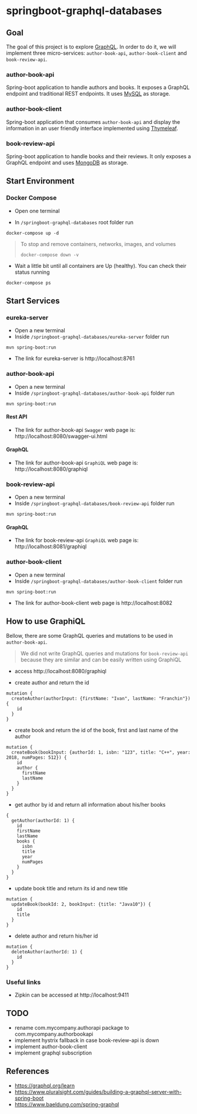 # springboot-graphql-databases

## Goal

The goal of this project is to explore [GraphQL](https://graphql.org). In order to do it, we will implement three micro-services: `author-book-api`, `author-book-client` and `book-review-api`.

### author-book-api

Spring-boot application to handle authors and books. It exposes a GraphQL endpoint and traditional REST endpoints. It uses [MySQL](https://www.mysql.com) as storage.

### author-book-client

Spring-boot application that consumes `author-book-api` and display the information in an user friendly interface implemented using [Thymeleaf](https://www.thymeleaf.org).

### book-review-api

Spring-boot application to handle books and their reviews. It only exposes a GraphQL endpoint and uses [MongoDB](https://www.mongodb.com) as storage.

## Start Environment

### Docker Compose

- Open one terminal

- In `/springboot-graphql-databases` root folder run
```
docker-compose up -d
```
>
> To stop and remove containers, networks, images, and volumes
>```
>docker-compose down -v
>```

- Wait a little bit until all containers are Up (healthy). You can check their status running
```
docker-compose ps
```

## Start Services

### eureka-server

- Open a new terminal
- Inside `/springboot-graphql-databases/eureka-server` folder run
```
mvn spring-boot:run
```
- The link for eureka-server is http://localhost:8761

### author-book-api

- Open a new terminal
- Inside `/springboot-graphql-databases/author-book-api` folder run
```
mvn spring-boot:run
```

#### Rest API

- The link for author-book-api `Swagger` web page is: http://localhost:8080/swagger-ui.html

#### GraphQL

- The link for author-book-api `GraphiQL` web page is: http://localhost:8080/graphiql

### book-review-api

- Open a new terminal
- Inside `/springboot-graphql-databases/book-review-api` folder run
```
mvn spring-boot:run
```

#### GraphQL

- The link for book-review-api `GraphiQL` web page is: http://localhost:8081/graphiql

### author-book-client

- Open a new terminal
- Inside `/springboot-graphql-databases/author-book-client` folder run
```
mvn spring-boot:run
```
- The link for author-book-client web page is http://localhost:8082

## How to use GraphiQL

Bellow, there are some GraphQL queries and mutations to be used in `author-book-api`.

> We did not write GraphQL queries and mutations for `book-review-api` because they are similar and can be easily written using GraphiQL

- access http://localhost:8080/graphiql

- create author and return the id
```
mutation {
  createAuthor(authorInput: {firstName: "Ivan", lastName: "Franchin"}) {
    id
  }
}
```

- create book and return the id of the book, first and last name of the author
```
mutation {
  createBook(bookInput: {authorId: 1, isbn: "123", title: "C++", year: 2018, numPages: 512}) {
    id
    author {
      firstName
      lastName
    }
  }
}
```

- get author by id and return all information about his/her books
```
{
  getAuthor(authorId: 1) {
    id
    firstName
    lastName
    books {
      isbn
      title
      year
      numPages
    }
  }
}
```

- update book title and return its id and new title
```
mutation {
  updateBook(bookId: 2, bookInput: {title: "Java10"}) {
    id
    title
  }
}
```

- delete author and return his/her id
```
mutation {
  deleteAuthor(authorId: 1) {
    id
  }
}
```

### Useful links

- Zipkin can be accessed at http://localhost:9411

## TODO

- rename com.mycompany.authorapi package to com.mycompany.authorbookapi
- implement hystrix fallback in case book-review-api is down
- implement author-book-client
- implement graphql subscription

## References

- https://graphql.org/learn
- https://www.pluralsight.com/guides/building-a-graphql-server-with-spring-boot
- https://www.baeldung.com/spring-graphql